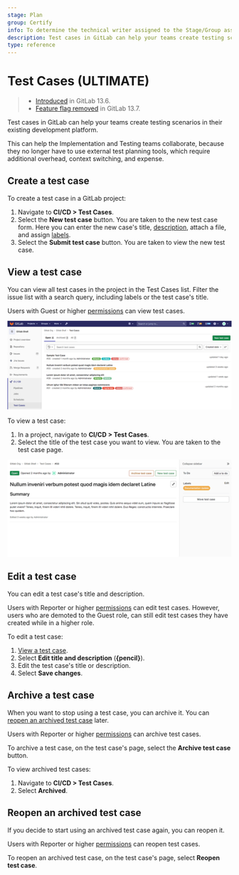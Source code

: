 ```yaml
---
stage: Plan
group: Certify
info: To determine the technical writer assigned to the Stage/Group associated with this page, see https://about.gitlab.com/handbook/engineering/ux/technical-writing/#assignments
description: Test cases in GitLab can help your teams create testing scenarios in their existing development platform.
type: reference
---
```


# Test Cases **(ULTIMATE)**

> - [Introduced](https://gitlab.com/gitlab-org/gitlab/-/issues/233479) in GitLab 13.6.
> - [Feature flag removed](https://gitlab.com/gitlab-org/gitlab/-/issues/241983) in GitLab 13.7.

Test cases in GitLab can help your teams create testing scenarios in their existing development platform.

This can help the Implementation and Testing teams collaborate, because they no longer have to
use external test planning tools, which require additional overhead, context switching, and expense.

## Create a test case

To create a test case in a GitLab project:

1. Navigate to **CI/CD > Test Cases**.
1. Select the **New test case** button. You are taken to the new test case form. Here you can enter
   the new case's title, [description](../../user/markdown.md), attach a file, and assign [labels](../../user/project/labels.md).
1. Select the **Submit test case** button. You are taken to view the new test case.

## View a test case

You can view all test cases in the project in the Test Cases list. Filter the
issue list with a search query, including labels or the test case's title.

Users with Guest or higher [permissions](../../user/permissions.md) can view test cases.

![Test case list page](img/test_case_list_v13_6.png)

To view a test case:

1. In a project, navigate to **CI/CD > Test Cases**.
1. Select the title of the test case you want to view. You are taken to the test case page.

![An example test case page](img/test_case_show_v13_6.png)

## Edit a test case

You can edit a test case's title and description.

Users with Reporter or higher [permissions](../../user/permissions.md) can edit test cases.
However, users who are demoted to the Guest role, can still edit test cases they have created while
in a higher role.

To edit a test case:

1. [View a test case](#view-a-test-case).
1. Select **Edit title and description** (**{pencil}**).
1. Edit the test case's title or description.
1. Select **Save changes**.

## Archive a test case

When you want to stop using a test case, you can archive it. You can [reopen an archived test case](#reopen-an-archived-test-case) later.

Users with Reporter or higher [permissions](../../user/permissions.md) can archive test cases.

To archive a test case, on the test case's page, select the **Archive test case** button.

To view archived test cases:

1. Navigate to **CI/CD > Test Cases**.
1. Select **Archived**.

## Reopen an archived test case

If you decide to start using an archived test case again, you can reopen it.

Users with Reporter or higher [permissions](../../user/permissions.md) can reopen test cases.

To reopen an archived test case, on the test case's page, select **Reopen test case**.
